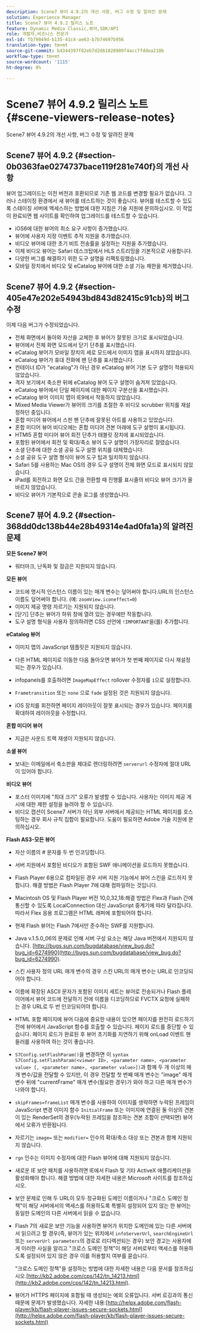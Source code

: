 ```yaml
---
description: Scene7 뷰어 4.9.2의 개선 사항, 버그 수정 및 알려진 문제
solution: Experience Manager
title: Scene7 뷰어 4.9.2 릴리스 노트
feature: Dynamic Media Classic,뷰어,SDK/API
role: 개발자,비즈니스 전문가
exl-id: fb79049d-b135-41c4-ae63-b7b74697b956
translation-type: tm+mt
source-git-commit: b4344397f82eb7d2d61020909f4acc7fddea210b
workflow-type: tm+mt
source-wordcount: '1115'
ht-degree: 0%

---
```


# Scene7 뷰어 4.9.2 릴리스 노트{#scene-viewers-release-notes}

Scene7 뷰어 4.9.2의 개선 사항, 버그 수정 및 알려진 문제

## Scene7 뷰어 4.9.2 {#section-0b0363fae0274737bace119f281e740f}의 개선 사항

뷰어 업그레이드는 이전 버전과 호환되므로 기존 웹 코드를 변경할 필요가 없습니다. 그러나 스테이징 환경에서 새 뷰어를 테스트하는 것이 좋습니다. 뷰어를 테스트할 수 있도록 스테이징 서버에 액세스하는 방법에 대한 지침은 기술 지원에 문의하십시오. 이 작업이 완료되면 웹 사이트를 확인하여 업그레이드를 테스트할 수 있습니다.

* iOS6에 대한 뷰어의 최소 요구 사항이 증가했습니다.
* 뷰어에 사용자 지정 이벤트 추적 지원을 추가했습니다.
* 비디오 뷰어에 대한 초기 비트 전송률을 설정하는 지원을 추가했습니다.
* 이제 비디오 뷰어는 Safari 데스크탑에서 HLS 스트리밍을 기본적으로 사용합니다.
* 다양한 버그를 해결하기 위한 도구 설명을 리팩토링했습니다.
* 모바일 장치에서 비디오 및 eCatalog 뷰어에 대한 소셜 기능 제한을 제거했습니다.

## Scene7 뷰어 4.9.2 {#section-405e47e202e54943bd843d82415c91cb}의 버그 수정

이제 다음 버그가 수정되었습니다.

* 전체 화면에서 돌아와 자산을 교체한 후 뷰어가 잘못된 크기로 표시되었습니다.
* 뷰어에서 전체 화면 모드에서 닫기 단추를 표시했습니다.
* eCatalog 뷰어가 모바일 장치의 세로 모드에서 이미지 맵을 표시하지 않았습니다.
* eCatalog 뷰어가 휴대 전화에 팬 단추를 표시했습니다.
* 컨테이너 ID가 &quot;ecatalog&quot;가 아닌 경우 eCatalog 뷰어 기본 도구 설명이 적용되지 않았습니다.
* 격자 보기에서 축소판 뒤에 eCatalog 뷰어 도구 설명이 숨겨져 있었습니다.
* eCatalog 뷰어에서 단일 페이지에 대한 페이지 구분선을 표시했습니다.
* eCatalog 뷰어 이미지 맵이 IE9에서 작동하지 않았습니다.
* Mixed Media Viewer가 뷰어의 크기를 조절한 후 비디오 scrubber 위치를 재설정하던 중입니다.
* 혼합 미디어 뷰어에서 스핀 팬 단추에 잘못된 아트를 사용하고 있었습니다.
* 혼합 미디어 뷰어 비디오에는 혼합 미디어 견본 아래에 도구 설명이 표시됩니다.
* HTMl5 혼합 미디어 뷰어 회전 단추가 태블릿 장치에 표시되었습니다.
* 포함된 뷰어에서 회전 및 확대/축소 뷰어 도구 설명이 가장자리로 잘렸습니다.
* 소셜 단추에 대한 소셜 공유 도구 설명 위치를 대체했습니다.
* 소셜 공유 도구 설명 형식이 뷰어 도구 팁과 일치하지 않습니다.
* Safari 5를 사용하는 Mac OS의 경우 도구 설명이 전체 화면 모드로 표시되지 않았습니다.
* iPad를 회전하고 화면 모드 간을 전환할 때 진행률 표시줄의 비디오 뷰어 크기가 올바르지 않았습니다.
* 비디오 뷰어가 기본적으로 콘솔 로그를 생성했습니다.

## Scene7 뷰어 4.9.2 {#section-368dd0dc138b44e28b49314e4ad0fa1a}의 알려진 문제

**모든 Scene7 뷰어**

* 워터마크, 난독화 및 잠금은 지원되지 않습니다.

**모든 뷰어**

* 코드에 명시적 인스턴스 이름이 있는 매개 변수는 덮어써야 합니다.URL의 인스턴스 이름도 덮어써야 합니다. (예: `zoomView.iconeffect=0`)
* 이미지 제공 명령 자르기는 지원되지 않습니다.
* [닫기] 단추는 뷰어가 하위 창에 열려 있는 경우에만 작동합니다.
* 도구 설명 형식을 사용자 정의하려면 CSS 선언에 `!IMPORTANT`을(를) 추가합니다.

**eCatalog 뷰어**

* 이미지 맵의 JavaScript 템플릿은 지원되지 않습니다.
* 다른 HTML 페이지로 이동한 다음 돌아오면 뷰어가 첫 번째 페이지로 다시 재설정되는 경우가 있습니다.
* infopanels를 호출하려면 `ImageMapEffect` rollover 수정자를 `1`으로 설정합니다.

* `Frametransition` 또는 `none` 으로  `fade` 설정된 것은 지원되지 않습니다.

* iOS 장치를 회전하면 페이지 레이아웃이 잘못 표시되는 경우가 있습니다. 페이지를 확대하여 레이아웃을 수정합니다.

**혼합 미디어 뷰어**

* 지금은 사운드 트랙 재생이 지원되지 않습니다.

**소셜 뷰어**

* 보내는 이메일에서 축소판을 제대로 렌더링하려면 `serverurl` 수정자에 절대 URL이 있어야 합니다.

**비디오 뷰어**

* 포스터 이미지에 &quot;최대 크기&quot; 오류가 발생할 수 있습니다. 사용자는 이미지 제공 게시에 대한 제한 설정을 늘려야 할 수 있습니다.
* 비디오 캡션이 Scene7 서버가 아닌 외부 서버에서 제공되는 HTML 페이지를 호스팅하는 경우 회사 규칙 집합이 필요합니다. 도움이 필요하면 Adobe 기술 지원에 문의하십시오.

**Flash AS3-모든 뷰어**

* 자산 이름의 # 문자를 두 번 인코딩합니다.
* 서버 지원에서 포함된 비디오가 포함된 SWF 애니메이션을 로드하지 못했습니다.
* Flash Player 6용으로 컴파일된 경우 서버 지원 기능에서 뷰어 스킨을 로드하지 못합니다. 해결 방법은 Flash Player 7에 대해 컴파일하는 것입니다.
* Macintosh OS 및 Flash Player 버전 10,0,32,18:해결 방법은 Flex과 Flash 간에 통신할 수 있도록 LocalConnection 대신 JavaScript 중계기에 따라 달라집니다. 따라서 Flex 응용 프로그램은 HTML 래퍼에 포함되어야 합니다.
* 현재 Flash 뷰어는 Flash 7에서만 준수하는 SWF를 지원합니다.
* Java v.1.5.0_06의 문제로 인해 서버 구성 요소는 해당 Java 버전에서 지원되지 않습니다. [http://bugs.sun.com/bugdatabase/view_bug.do?bug_id=6274990](http://bugs.sun.com/bugdatabase/view_bug.do?bug_id=6274990).
* 스킨 사용자 정의 URL 매개 변수의 경우 스킨 URL의 매개 변수는 URL로 인코딩되어야 합니다.
* 이름에 확장된 ASCII 문자가 포함된 이미지 세트는 뷰어로 전송되거나 Flash 플레이어에서 뷰어 코드에 전달하기 전에 이름을 디코딩하므로 FVCTX 요청에 실패하는 경우 URL로 두 번 인코딩되어야 합니다.
* HTML 포함 페이지에 뷰어 다음에 중요한 내용이 있으면 페이지를 완전히 로드하기 전에 뷰어에서 JavaScript 함수를 호출할 수 있습니다. 페이지 로드를 중단할 수 있습니다. 페이지 로드가 완료된 후 뷰어 초기화를 지연하기 위해 onLoad 이벤트 핸들러를 사용하여 하는 것이 좋습니다.
* `S7Config.setFlashParam()`을 변경하면 이 `syntax S7Config.setFlashParam(<viewer ID>, <parameter name>, <parameter value> [, <parameter name>, <parameter value>])`과 함께 두 개 이상의 매개 변수/값을 전달할 수 있지만, 이 경우 전달할 첫 번째 매개 변수는 &quot;image&quot; 매개 변수 뒤에 &quot;currentFrame&quot; 매개 변수(필요한 경우)가 와야 하고 다른 매개 변수가 나와야 합니다.

* `skipFrames=frameList` 매개 변수를 사용하여 이미지를 생략하면 누락된 프레임이 JavaScript 변경 이미지 함수 `InitialFrame` 또는 이미지에 연결된 둘 이상의 견본이 있는 RenderSet의 경우(누락된 프레임을 참조하는 견본 조합이 선택되면) 뷰어에서 오류가 반환됩니다.

* 자르기는 `image=` 또는 `modifier=` 인수의 확대/축소 대상 또는 견본과 함께 지원되지 않습니다.

* `rgn` 인수는 이미지 수정자에 대한 Flash 뷰어에 대해 지원되지 않습니다.
* 새로운 IE 보안 패치를 사용하려면 IE에서 Flash 및 기타 ActiveX 애플리케이션을 활성화해야 합니다. 해결 방법에 대한 자세한 내용은 Microsoft 사이트를 참조하십시오.
* 보안 문제로 인해 두 URL이 모두 정규화된 도메인 이름이거나 &quot;크로스 도메인 정책&quot;이 해당 서버에서의 액세스를 허용하도록 특별히 설정되어 있지 않는 한 뷰어는 동일한 도메인의 다른 서버에서 읽을 수 없습니다.
* Flash 7의 새로운 보안 기능을 사용하면 뷰어가 위치한 도메인에 있는 다른 서버에서 읽으려고 할 경우(즉, 뷰어가 있는 위치에서 `infoServerUrl`, `searchEngineUrl` 또는 `serverUrl parameters`의 경로로 리디렉션되는 경우) 보안 경고는 사용자에게 이러한 사실을 알리고 &quot;크로스 도메인 정책&quot;이 해당 서버로부터 액세스를 허용하도록 설정되어 있지 않은 경우 이를 허용할지 여부를 묻습니다.

   &quot;크로스 도메인 정책&quot;을 설정하는 방법에 대한 자세한 내용은 다음 문서를 참조하십시오.[http://kb2.adobe.com/cps/142/tn_14213.html](http://kb2.adobe.com/cps/142/tn_14213.html).

* 뷰어가 HTTPS 페이지에 포함될 때 생성되는 예외 오류입니다. 서버 로깅과의 통신 때문에 문제가 발생했습니다. 자세한 내용:[http://helpx.adobe.com/flash-player/kb/flash-player-issues-secure-sockets.html](http://helpx.adobe.com/flash-player/kb/flash-player-issues-secure-sockets.html)
